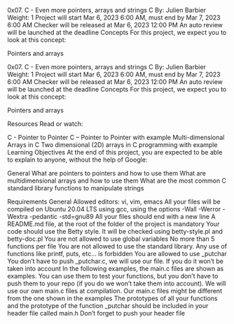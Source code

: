 0x07. C - Even more pointers, arrays and strings
C
 By: Julien Barbier
 Weight: 1
 Project will start Mar 6, 2023 6:00 AM, must end by Mar 7, 2023 6:00 AM
 Checker will be released at Mar 6, 2023 12:00 PM
 An auto review will be launched at the deadline
Concepts
For this project, we expect you to look at this concept:

Pointers and arrays


0x07. C - Even more pointers, arrays and strings
C
 By: Julien Barbier
 Weight: 1
 Project will start Mar 6, 2023 6:00 AM, must end by Mar 7, 2023 6:00 AM
 Checker will be released at Mar 6, 2023 12:00 PM
 An auto review will be launched at the deadline
Concepts
For this project, we expect you to look at this concept:

Pointers and arrays


Resources
Read or watch:

C - Pointer to Pointer
C – Pointer to Pointer with example
Multi-dimensional Arrays in C
Two dimensional (2D) arrays in C programming with example
Learning Objectives
At the end of this project, you are expected to be able to explain to anyone, without the help of Google:

General
What are pointers to pointers and how to use them
What are multidimensional arrays and how to use them
What are the most common C standard library functions to manipulate strings

Requirements
General
Allowed editors: vi, vim, emacs
All your files will be compiled on Ubuntu 20.04 LTS using gcc, using the options -Wall -Werror -Wextra -pedantic -std=gnu89
All your files should end with a new line
A README.md file, at the root of the folder of the project is mandatory
Your code should use the Betty style. It will be checked using betty-style.pl and betty-doc.pl
You are not allowed to use global variables
No more than 5 functions per file
You are not allowed to use the standard library. Any use of functions like printf, puts, etc… is forbidden
You are allowed to use _putchar
You don’t have to push _putchar.c, we will use our file. If you do it won’t be taken into account
In the following examples, the main.c files are shown as examples. You can use them to test your functions, but you don’t have to push them to your repo (if you do we won’t take them into account). We will use our own main.c files at compilation. Our main.c files might be different from the one shown in the examples
The prototypes of all your functions and the prototype of the function _putchar should be included in your header file called main.h
Don’t forget to push your header file
